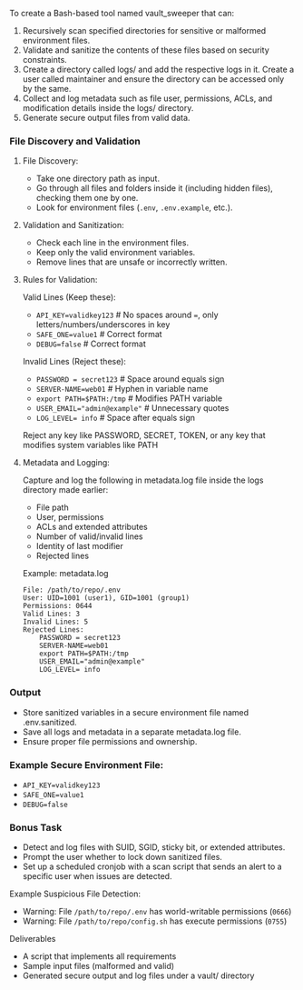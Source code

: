 To create a Bash-based tool named vault_sweeper that can:

1. Recursively scan specified directories for sensitive or malformed environment files.
2. Validate and sanitize the contents of these files based on security constraints.
3. Create a directory called logs/ and add the respective logs in it. Create a user called maintainer and ensure the directory can be accessed only by the same.
4. Collect and log metadata such as file user, permissions, ACLs, and modification details inside the logs/ directory.
5. Generate secure output files from valid data.

### File Discovery and Validation

1. File Discovery:

    * Take one directory path as input.
    * Go through all files and folders inside it (including hidden files), checking them one by one.
    * Look for environment files (`.env`, `.env.example`, etc.).

2. Validation and Sanitization:

    * Check each line in the environment files.
    * Keep only the valid environment variables.
    * Remove lines that are unsafe or incorrectly written.

3. Rules for Validation:

    Valid Lines (Keep these):

    * `API_KEY=validkey123` # No spaces around `=`, only letters/numbers/underscores in key
    * `SAFE_ONE=value1` # Correct format
    * `DEBUG=false` # Correct format

    Invalid Lines (Reject these):

    * `PASSWORD = secret123` # Space around equals sign
    * `SERVER-NAME=web01` # Hyphen in variable name
    * `export PATH=$PATH:/tmp` # Modifies PATH variable
    * `USER_EMAIL="admin@example"` # Unnecessary quotes
    * `LOG_LEVEL= info` # Space after equals sign

    Reject any key like PASSWORD, SECRET, TOKEN, or any key that modifies system variables like PATH

4. Metadata and Logging:

    Capture and log the following in metadata.log file inside the logs directory made earlier:
    
    * File path
    * User, permissions
    * ACLs and extended attributes
    * Number of valid/invalid lines
    * Identity of last modifier
    * Rejected lines

    Example: metadata.log
    ```
    File: /path/to/repo/.env
    User: UID=1001 (user1), GID=1001 (group1)
    Permissions: 0644
    Valid Lines: 3
    Invalid Lines: 5
    Rejected Lines:
        PASSWORD = secret123
        SERVER-NAME=web01
        export PATH=$PATH:/tmp
        USER_EMAIL="admin@example"
        LOG_LEVEL= info
    ```
### Output

* Store sanitized variables in a secure environment file named .env.sanitized.
* Save all logs and metadata in a separate metadata.log file.
* Ensure proper file permissions and ownership.

### Example Secure Environment File:

* `API_KEY=validkey123`
* `SAFE_ONE=value1`
* `DEBUG=false`

### Bonus Task

* Detect and log files with SUID, SGID, sticky bit, or extended attributes.
* Prompt the user whether to lock down sanitized files.
* Set up a scheduled cronjob with a scan script that sends an alert to a specific user when issues are detected.

Example Suspicious File Detection:

* Warning: File `/path/to/repo/.env` has world-writable permissions (`0666`)
* Warning: File `/path/to/repo/config.sh` has execute permissions (`0755`)

Deliverables

* A script that implements all requirements
* Sample input files (malformed and valid)
* Generated secure output and log files under a vault/ directory
